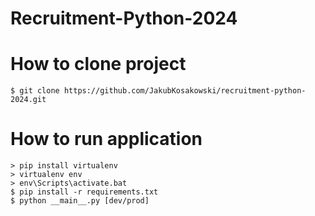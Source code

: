 # Recruitment-Python-2024

# How to clone project
`$ git clone https://github.com/JakubKosakowski/recruitment-python-2024.git`

# How to run application

```
> pip install virtualenv
> virtualenv env
> env\Scripts\activate.bat
$ pip install -r requirements.txt
$ python __main__.py [dev/prod]
```

